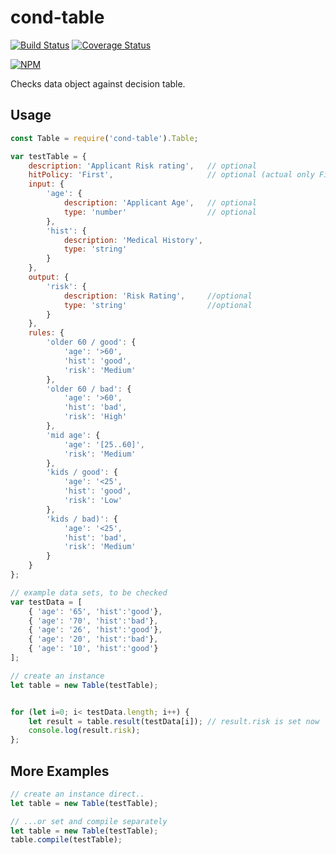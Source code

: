 # cond-table
[![Build Status](https://travis-ci.org/al66/cond-table.svg?branch=master)](https://travis-ci.org/al66/cond-table)
[![Coverage Status](https://coveralls.io/repos/github/al66/cond-table/badge.svg?branch=master)](https://coveralls.io/github/al66/cond-table?branch=master)

[![NPM](https://nodei.co/npm/cond-table.png)](https://nodei.co/npm/cond-table/)

Checks data object against decision table.

## Usage
```js
const Table = require('cond-table').Table;

var testTable = {
    description: 'Applicant Risk rating',   // optional
    hitPolicy: 'First',                     // optional (actual only First possible) 
    input: {
        'age': {
            description: 'Applicant Age',   // optional
            type: 'number'                  // optional
        },
        'hist': {
            description: 'Medical History',
            type: 'string'
        }
    },
    output: {
        'risk': {
            description: 'Risk Rating',     //optional
            type: 'string'                  //optional
        }
    },
    rules: {
        'older 60 / good': {
            'age': '>60',
            'hist': 'good',
            'risk': 'Medium'
        },
        'older 60 / bad': {
            'age': '>60',
            'hist': 'bad',
            'risk': 'High'
        },
        'mid age': {
            'age': '[25..60]',
            'risk': 'Medium'
        },
        'kids / good': {
            'age': '<25',
            'hist': 'good',
            'risk': 'Low'
        },
        'kids / bad)': {
            'age': '<25',
            'hist': 'bad',
            'risk': 'Medium'
        }
    }
};

// example data sets, to be checked  
var testData = [
    { 'age': '65', 'hist':'good'},
    { 'age': '70', 'hist':'bad'},
    { 'age': '26', 'hist':'good'},
    { 'age': '20', 'hist':'bad'},
    { 'age': '10', 'hist':'good'}
];

// create an instance
let table = new Table(testTable);


for (let i=0; i< testData.length; i++) {
    let result = table.result(testData[i]); // result.risk is set now
    console.log(result.risk);
};

```

## More Examples
```js
// create an instance direct..
let table = new Table(testTable);

// ...or set and compile separately
let table = new Table(testTable);
table.compile(testTable);
```

